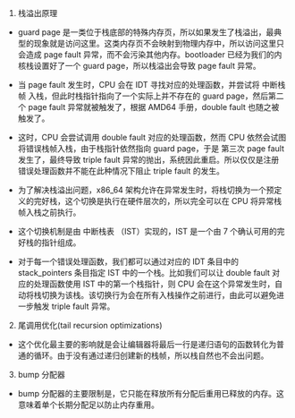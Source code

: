 1. 栈溢出原理

- guard page 是一类位于栈底部的特殊内存页，所以如果发生了栈溢出，最典型的现象就是访问这里。这类内存页不会映射到物理内存中，所以访问这里只会造成 page fault 异常，而不会污染其他内存。bootloader 已经为我们的内核栈设置好了一个 guard page，所以栈溢出会导致 page fault 异常。

- 当 page fault 发生时，CPU 会在 IDT 寻找对应的处理函数，并尝试将 中断栈帧 入栈，但此时栈指针指向了一个实际上并不存在的 guard page，然后第二个 page fault 异常就被触发了，根据 AMD64 手册，double fault 也随之被触发了。

- 这时，CPU 会尝试调用 double fault 对应的处理函数，然而 CPU 依然会试图将错误栈帧入栈，由于栈指针依然指向 guard page，于是 第三次 page fault 发生了，最终导致 triple fault 异常的抛出，系统因此重启。所以仅仅是注册错误处理函数并不能在此种情况下阻止 triple fault 的发生。

- 为了解决栈溢出问题，x86_64 架构允许在异常发生时，将栈切换为一个预定义的完好栈，这个切换是执行在硬件层次的，所以完全可以在 CPU 将异常栈帧入栈之前执行。

- 这个切换机制是由 中断栈表 （IST）实现的，IST 是一个由 7 个确认可用的完好栈的指针组成。

- 对于每一个错误处理函数，我们都可以通过对应的 IDT 条目中的 stack_pointers 条目指定 IST 中的一个栈。比如我们可以让 double fault 对应的处理函数使用 IST 中的第一个栈指针，则 CPU 会在这个异常发生时，自动将栈切换为该栈。该切换行为会在所有入栈操作之前进行，由此可以避免进一步触发 triple fault 异常。

2. 尾调用优化(tail recursion optimizations)

- 这个优化最主要的影响就是会让编辑器将最后一行是递归语句的函数转化为普通的循环。由于没有通过递归创建新的栈帧，所以栈自然也不会出问题。

3. bump 分配器

- bump 分配器的主要限制是，它只能在释放所有分配后重用已释放的内存。这意味着单个长期分配足以防止内存重用。
